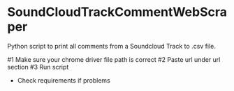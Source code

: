 # SoundCloudTrackCommentWebScraper
Python script to print all comments from a Soundcloud Track to .csv file.

#1 Make sure your chrome driver file path is correct
#2 Paste url under url section
#3 Run script

- Check requirements if problems
